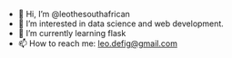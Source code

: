- 👋 Hi, I’m @leothesouthafrican
- 👀 I’m interested in data science and web development.
- 🌱 I’m currently learning flask
- 📫 How to reach me: leo.defig@gmail.com
